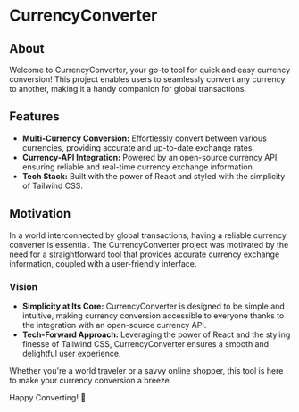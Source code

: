 # CurrencyConverter

## About
Welcome to CurrencyConverter, your go-to tool for quick and easy currency conversion! This project enables users to seamlessly convert any currency to another, making it a handy companion for global transactions.

## Features
- **Multi-Currency Conversion:** Effortlessly convert between various currencies, providing accurate and up-to-date exchange rates.
- **Currency-API Integration:** Powered by an open-source currency API, ensuring reliable and real-time currency exchange information.
- **Tech Stack:** Built with the power of React and styled with the simplicity of Tailwind CSS.

## Motivation
In a world interconnected by global transactions, having a reliable currency converter is essential. The CurrencyConverter project was motivated by the need for a straightforward tool that provides accurate currency exchange information, coupled with a user-friendly interface.

### Vision
- **Simplicity at Its Core:** CurrencyConverter is designed to be simple and intuitive, making currency conversion accessible to everyone thanks to the integration with an open-source currency API.
- **Tech-Forward Approach:** Leveraging the power of React and the styling finesse of Tailwind CSS, CurrencyConverter ensures a smooth and delightful user experience.

Whether you're a world traveler or a savvy online shopper, this tool is here to make your currency conversion a breeze.

Happy Converting! 💸
